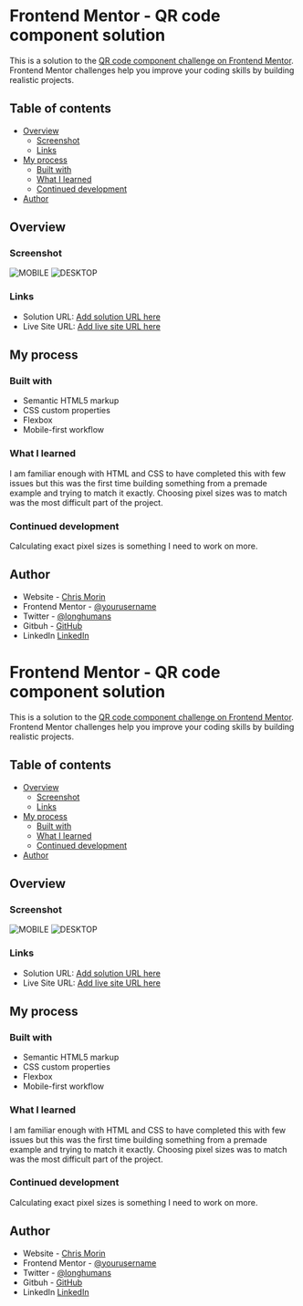 # Frontend Mentor - QR code component solution

This is a solution to the [QR code component challenge on Frontend Mentor](https://www.frontendmentor.io/challenges/qr-code-component-iux_sIO_H). Frontend Mentor challenges help you improve your coding skills by building realistic projects. 

## Table of contents

- [Overview](#overview)
  - [Screenshot](#screenshot)
  - [Links](#links)
- [My process](#my-process)
  - [Built with](#built-with)
  - [What I learned](#what-i-learned)
  - [Continued development](#continued-development)
- [Author](#author)

## Overview

### Screenshot

![MOBILE](./images/mobile_screenshot.png)
![DESKTOP](./images/desktop_screenshot.png)

### Links

- Solution URL: [Add solution URL here](https://your-solution-url.com)
- Live Site URL: [Add live site URL here](https://your-live-site-url.com)

## My process

### Built with

- Semantic HTML5 markup
- CSS custom properties
- Flexbox
- Mobile-first workflow

### What I learned

I am familiar enough with HTML and CSS to have completed this with few issues but this was the first time building something from a premade example and trying to match it exactly. Choosing pixel sizes was to match was the most difficult part of the project.

### Continued development

Calculating exact pixel sizes is something I need to work on more.

## Author

- Website - [Chris Morin](https://chrismorin.netlify.app/)
- Frontend Mentor - [@yourusername](https://www.frontendmentor.io/profile/yourusername)
- Twitter - [@longhumans](https://twitter.com/longhumans)
- Gitbuh - [GitHub](https://github.com/christophermorin)
- LinkedIn [LinkedIn](https://www.linkedin.com/in/chrisjmorin/)
# Frontend Mentor - QR code component solution

This is a solution to the [QR code component challenge on Frontend Mentor](https://www.frontendmentor.io/challenges/qr-code-component-iux_sIO_H). Frontend Mentor challenges help you improve your coding skills by building realistic projects. 

## Table of contents

- [Overview](#overview)
  - [Screenshot](#screenshot)
  - [Links](#links)
- [My process](#my-process)
  - [Built with](#built-with)
  - [What I learned](#what-i-learned)
  - [Continued development](#continued-development)
- [Author](#author)

## Overview

### Screenshot

![MOBILE](./images/mobile_screenshot.png)
![DESKTOP](./images/desktop_screenshot.png)

### Links

- Solution URL: [Add solution URL here](https://your-solution-url.com)
- Live Site URL: [Add live site URL here](https://your-live-site-url.com)

## My process

### Built with

- Semantic HTML5 markup
- CSS custom properties
- Flexbox
- Mobile-first workflow

### What I learned

I am familiar enough with HTML and CSS to have completed this with few issues but this was the first time building something from a premade example and trying to match it exactly. Choosing pixel sizes was to match was the most difficult part of the project.

### Continued development

Calculating exact pixel sizes is something I need to work on more.

## Author

- Website - [Chris Morin](https://chrismorin.netlify.app/)
- Frontend Mentor - [@yourusername](https://www.frontendmentor.io/profile/yourusername)
- Twitter - [@longhumans](https://twitter.com/longhumans)
- Gitbuh - [GitHub](https://github.com/christophermorin)
- LinkedIn [LinkedIn](https://www.linkedin.com/in/chrisjmorin/)
